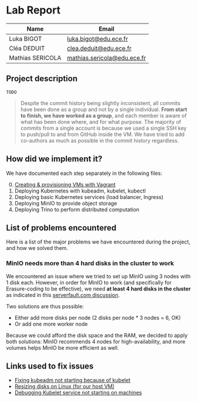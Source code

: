 # Lab Report

| Name              | Email                       |
| ---------------- | --------------------------- |
| Luka BIGOT       | luka.bigot@edu.ece.fr       |
| Cléa DEDUIT      | clea.deduit@edu.ece.fr      |
| Mathias SERICOLA | mathias.sericola@edu.ece.fr |

## Project description

`TODO`

> Despite the commit history being slightly inconsistent, all commits have been done as a group and not by a single individual. **From start to finish, we have worked as a group**, and each member is aware of what has been done where, and for what purpose. The majority of commits from a single account is because we used a single SSH key to push/pull to and from GitHub inside the VM. We have tried to add co-authors as much as possible in the commit history regardless.

## How did we implement it?

We have documented each step separately in the following files:

0. [Creating & provisioning VMs with Vagrant](./docs/0-vms.md)
1. Deploying Kubernetes with kubeadm, kubelet, kubectl
2. Deploying basic Kubernetes services (load balancer, Ingress)
3. Deploying MinIO to provide object storage
4. Deploying Trino to perform distributed computation

## List of problems encountered

Here is a list of the major problems we have encountered during the project, and how we solved them.

### MinIO needs more than 4 hard disks in the cluster to work

We encountered an issue where we tried to set up MinIO using 3 nodes with 1 disk each. However, in order for MinIO to work (and specifically for Erasure-coding to be effective), we need **at least 4 hard disks in the cluster** as indicated in this [serverfault.com discussion](https://serverfault.com/questions/978644/deploy-minio-distributed-on-3-nodes-with-1-drive).

Two solutions are thus possible:

- Either add more disks per node (2 disks per node * 3 nodes = 6, OK)
- Or add one more worker node

Because we could afford the disk space and the RAM, we decided to apply both solutions: MinIO recommends 4 nodes for high-availability, and more volumes helps MinIO be more efficient as well.

## Links used to fix issues

- [Fixing kubeadm not starting because of kubelet](https://stackoverflow.com/questions/57648829/how-to-fix-timeout-at-waiting-for-the-kubelet-to-boot-up-the-control-plane-as-st)
- [Resizing disks on Linux (for our host VM)](https://www.msp360.com/resources/blog/linux-resize-partition/)
- [Debugging Kubelet service not starting on machines](https://serverfault.com/questions/877136/debug-kubelet-not-starting)